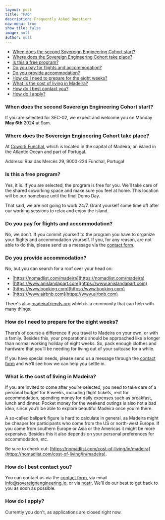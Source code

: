 ```yaml
---
layout: post
title: "FAQ"
description: Frequently Asked Questions
nav-menu: true
show_tile: false
image: null
author: null
---
```


- [When does the second Sovereign Engineering Cohort start?](#when-does-the-second-sovereign-engineering-cohort-start)
- [Where does the Sovereign Engineering Cohort take place?](#where-does-the-sovereign-engineering-cohort-take-place)
- [Is this a free program?](#is-this-a-free-program)
- [Do you pay for flights and accommodation?](#do-you-pay-for-flights-and-accommodation)
- [Do you provide accommodation?](#do-you-provide-accommodation)
- [How do I need to prepare for the eight weeks?](#how-do-i-need-to-prepare-for-the-eight-weeks)
- [What is the cost of living in Madeira?](#what-is-the-cost-of-living-in-madeira)
- [How do I best contact you?](#how-do-i-best-contact-you)
- [How do I apply?](#how-do-i-apply)

### When does the second Sovereign Engineering Cohort start?

If you are selected for SEC-02, we expect and welcome you on Monday **May 6th**
2024 at 9am.

### Where does the Sovereign Engineering Cohort take place?

At [Cowork
Funchal](https://www.openstreetmap.org/node/3947240594#map=19/32.65134/-16.91158),
which is located in the capital of Madeira, an island in the Atlantic Ocean and
part of Portugal.  
  
Address: Rua das Mercês 29, 9000-224 Funchal, Portugal

### Is this a free program?

Yes, it is. If you are selected, the program is free for you. We’ll take care of
the shared coworking space and make sure you feel at home. This location will be
our homebase until the final Demo Day.

That said, we are not going to work 24/7. Grant yourself some time off after our
working sessions to relax and enjoy the island.  
  
### Do you pay for flights and accommodation?

No, we don’t. If you commit yourself to the program you have to organize your
flights and accommodation yourself. If you, for any reason, are not able to do
this, please send us a message via the [contact form](#contact).
  
### Do you provide accommodation?

No, but you can search for a roof over your head on:

- [https://nomadlist.com/madeira](https://nomadlist.com/madeira)
- [https://www.anislandapart.com](https://www.anislandapart.com)
- [https://www.booking.com](https://www.booking.com)
- [https://www.airbnb.com](https://www.airbnb.com)

There's also [madeirafriends.org](https://madeirafriends.org) which is a
community that can help with many things.

### How do I need to prepare for the eight weeks?

There’s of course a difference if you travel to Madeira on your own, or with a
family. Besides this, your preparations should be approached like a longer than
normal working holiday of eight weeks. So, pack enough clothes and hardware that
you’ll be needing for living out of your suitcase for a while.  
  
If you have special needs, please send us a message through the
[contact form](#contact) and we’ll see how we can help you settle in.  
  
### What is the cost of living in Madeira?

If you are invited to come after you’re selected, you need to take care of a
personal budget for 8 weeks, including flight tickets, rent for accommodation,
spending money for daily expenses such as breakfast, lunch and dinner. Pocket
money for the weekend outings is also not a bad idea, since you’ll be able to
explore beautiful Madeira once you’re there.  
  
A so-called ballpark figure is hard to calculate in general, as Madeira might be
cheaper for participants who come from the US or north-west Europe. If you come
from southern Europe or Asia or the Americas it might be more expensive. Besides
this it also depends on your personal preferences for accommodation, etc.

Be sure to check out: [https://nomadlist.com/cost-of-living/in/madeira](https://nomadlist.com/cost-of-living/in/madeira).  
  
### How do I best contact you?

You can contact us via the [contact form](#contact), via email
[info@sovereignengineering.io](mailto:info@sovereignengineering.io), or via
[nostr](https://njump.me/npub1s0veng2gvfwr62acrxhnqexq76sj6ldg3a5t935jy8e6w3shr5vsnwrmq5).
We’ll do our best to get back to you as soon as possible.

### How do I apply?

Currently you don't, as applications are closed right now.
